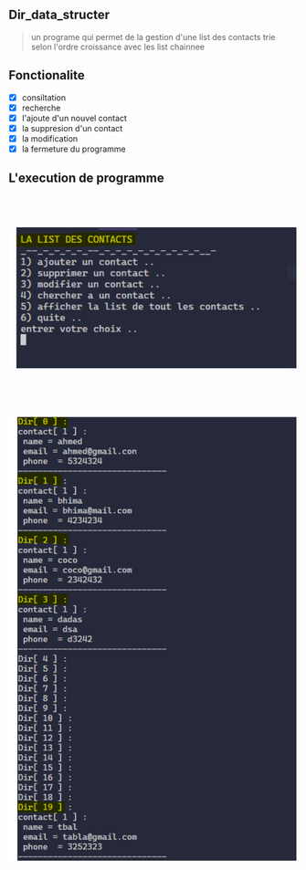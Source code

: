 ## Dir_data_structer
> un programe qui permet de la gestion d'une list des contacts trie selon l'ordre croissance avec les list chainnee

## Fonctionalite

- [x] consiltation 
- [x] recherche 
- [x] l'ajoute d'un nouvel contact
- [x] la suppresion d'un contact
- [x] la modification
- [x] la fermeture du programme

## L'execution de programme

 <h1 align="center">
  <br>
<img src='images/interface.png' width='800'/> 
  <br/>
</h1>
<h1 align="center">
  <br>
<img src='images/listContact.png' width='800'/> 
  <br/>
</h1>
